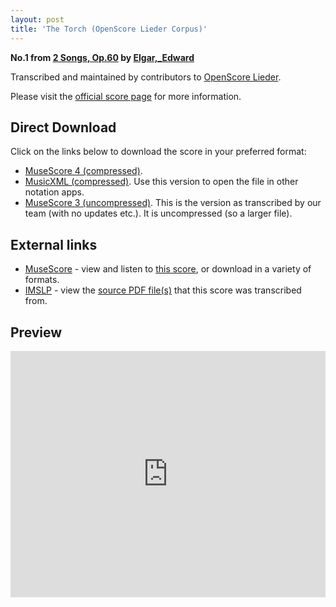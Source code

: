 ```yaml
---
layout: post
title: 'The Torch (OpenScore Lieder Corpus)'
---
```


__No.1 from [2 Songs, Op.60](https://fourscoreandmore.org/openscore/lieder/Elgar%2C_Edward/2_Songs%2C_Op.60/) by [Elgar,_Edward](https://fourscoreandmore.org/openscore/lieder/Elgar%2C_Edward)__

Transcribed and maintained by contributors to [OpenScore Lieder].

Please visit the [official score page] for more information.

[official score page]: https://musescore.com/openscore-lieder-corpus/scores/6233544
[OpenScore Lieder]: https://musescore.com/openscore-lieder-corpus

## Direct Download

Click on the links below to download the score in your preferred format:
- [MuseScore 4 (compressed)](https://fourscoreandmore.org/openscore/lieder/Elgar%2C_Edward/2_Songs%2C_Op.60/1_The_Torch.mscz).
- [MusicXML (compressed)](https://fourscoreandmore.org/openscore/lieder/Elgar%2C_Edward/2_Songs%2C_Op.60/1_The_Torch.mxl). Use this version to open the file in other notation apps.
- [MuseScore 3 (uncompressed)](https://raw.githubusercontent.com/OpenScore/Lieder/refs/heads/main/scores/Elgar%2C_Edward/2_Songs%2C_Op.60/1_The_Torch/lc6233544.mscx). This is the version as transcribed by our team (with no updates etc.). It is uncompressed (so a larger file).

## External links

- [MuseScore] - view and listen to [this score][MuseScore], or download in a variety of formats.
- [IMSLP] - view the [source PDF file(s)][IMSLP] that this score was transcribed from.

[MuseScore]: https://musescore.com/score/6233544
[IMSLP]: https://imslp.org/wiki/Special:ReverseLookup/555775

## Preview

<iframe width="100%" height="394" src="https://musescore.com/openscore-lieder-corpus/scores/6233544/embed" frameborder="0" allowfullscreen allow="autoplay; fullscreen"></iframe>
